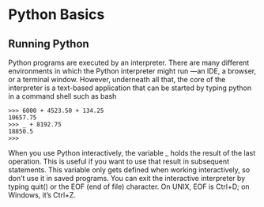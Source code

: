 # Python Basics

## Running Python
Python programs are executed by an interpreter. There are many different environments
in which the Python interpreter might run —an IDE, a browser, or a terminal window.
However, underneath all that, the core of the interpreter is a text-based application that
can be started by typing python in a command shell such as bash

```
>>> 6000 + 4523.50 + 134.25
10657.75
>>> _ + 8192.75
18850.5
>>>

```
When you use Python interactively, the variable _ holds the result of the last operation.
This is useful if you want to use that result in subsequent statements. This variable only
gets defined when working interactively, so don’t use it in saved programs.
You can exit the interactive interpreter by typing quit() or the EOF (end of file)
character. On UNIX, EOF is Ctrl+D; on Windows, it’s Ctrl+Z.